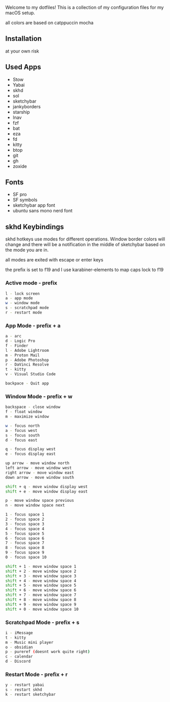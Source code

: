 
Welcome to my dotfiles! This is a collection of my configuration files for my macOS setup.

all colors are based on catppuccin mocha

## Installation

 at your own risk

## Used Apps

- Stow
- Yabai
- skhd
- sol
- sketchybar
- jankyborders
- starship
- lnav
- fzf
- bat
- eza
- fd
- kitty
- btop
- git
- gh
- zoxide

## Fonts

- SF pro
- SF symbols
- sketchybar app font
- ubuntu sans mono nerd font


## skhd Keybindings

skhd hotkeys use modes for different operations. Window border colors will change and there will be a notification in the middle of sketchybar based on the mode you are in. 

all modes are exited with escape or enter keys

the prefix is set to f19 and I use karabiner-elements to map caps lock to f19

### Active mode - prefix
```bash
l - lock screen
a - app mode
w - window mode
s - scratchpad mode
r - restart mode
```

### App Mode - prefix + a
```bash
a - arc
d - Logic Pro
f - Finder
l - Adobe Lightroom
m - Proton Mail
p - Adobe Photoshop
r - DaVinci Resolve
t - kitty
v - Visual Studio Code

backpace - Quit app
```
### Window Mode - prefix + w
```bash
backspace - close window
f - float window
m - maximize window

w - focus north
a - focus west
s - focus south
d - focus east

q - focus display west
e - focus display east

up arrow - move window north
left arrow - move window west
right arrow - move window east
down arrow - move window south

shift + q - move window display west
shift + e - move window display east

p - move window space previous
n - move window space next

1 - focus space 1
2 - focus space 2
3 - focus space 3
4 - focus space 4
5 - focus space 5
6 - focus space 6
7 - focus space 7
8 - focus space 8
9 - focus space 9
0 - focus space 10

shift + 1 - move window space 1
shift + 2 - move window space 2
shift + 3 - move window space 3
shift + 4 - move window space 4
shift + 5 - move window space 5
shift + 6 - move window space 6
shift + 7 - move window space 7
shift + 8 - move window space 8
shift + 9 - move window space 9
shift + 0 - move window space 10
```
### Scratchpad Mode - prefix + s
```bash
i - iMessage
t - kitty
m - Music mini player
o - obsidian
p - pureref (doesnt work quite right)
c - calendar
d - Discord
```

### Restart Mode - prefix + r
```bash
y - restart yabai
s - restart skhd
k - restart sketchybar
```
